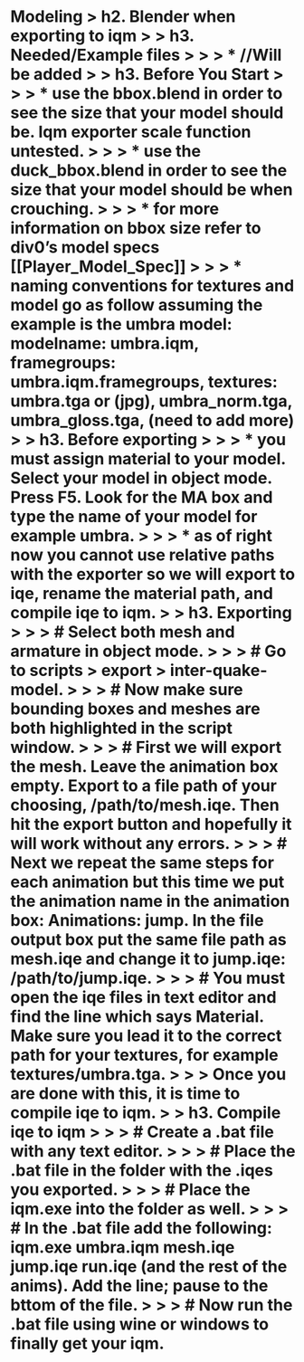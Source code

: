 Modeling
\> h2. Blender when exporting to iqm
\> \> h3. Needed/Example files
\> \> \> \* //Will be added
\> \> h3. Before You Start
\> \> \> \* use the bbox.blend in order to see the size that your model should be. Iqm exporter scale function untested.
\> \> \> \* use the duck\_bbox.blend in order to see the size that your model should be when crouching.
\> \> \> \* for more information on bbox size refer to div0’s model specs [[Player\_Model\_Spec]]
\> \> \> \* naming conventions for textures and model go as follow assuming the example is the umbra model: modelname: umbra.iqm, framegroups: umbra.iqm.framegroups, textures: umbra.tga or (jpg), umbra\_norm.tga, umbra\_gloss.tga, (need to add more)
\> \> h3. Before exporting
\> \> \> \* you must assign material to your model. Select your model in object mode. Press F5. Look for the MA box and type the name of your model for example umbra.
\> \> \> \* as of right now you cannot use relative paths with the exporter so we will export to iqe, rename the material path, and compile iqe to iqm.
\> \> h3. Exporting
\> \> \> \# Select both mesh and armature in object mode.
\> \> \> \# Go to scripts \> export \> inter-quake-model.
\> \> \> \# Now make sure bounding boxes and meshes are both highlighted in the script window.
\> \> \> \# First we will export the mesh. Leave the animation box empty. Export to a file path of your choosing, /path/to/mesh.iqe. Then hit the export button and hopefully it will work without any errors.
\> \> \> \# Next we repeat the same steps for each animation but this time we put the animation name in the animation box: Animations: jump. In the file output box put the same file path as mesh.iqe and change it to jump.iqe: /path/to/jump.iqe.
\> \> \> \# You must open the iqe files in text editor and find the line which says Material. Make sure you lead it to the correct path for your textures, for example textures/umbra.tga.
\> \> \> Once you are done with this, it is time to compile iqe to iqm.
\> \> h3. Compile iqe to iqm
\> \> \> \# Create a .bat file with any text editor.
\> \> \> \# Place the .bat file in the folder with the .iqes you exported.
\> \> \> \# Place the iqm.exe into the folder as well.
\> \> \> \# In the .bat file add the following: iqm.exe umbra.iqm mesh.iqe jump.iqe run.iqe (and the rest of the anims). Add the line; pause to the bttom of the file.
\> \> \> \# Now run the .bat file using wine or windows to finally get your iqm.
=========================================================================================================================================================================================================================================================
